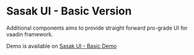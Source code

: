 # Sasak UI - Basic Version

Additional components aims to provide straight forward pro-grade UI for vaadin framework.

Demo is available on [Sasak UI - Basic Demo](https://demo.sasak-ui.com/component-basic)